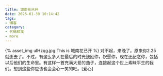 ```yaml
---
title: 城南花已开
date: 2025-01-30 10:14:42
tags:
- 博客
category:
- 代码和我
- more
---
```

{% asset_img uIHzqg.jpg This is 城南花已开 %}
对不起，来晚了。原来你2.25就逝去了。不过，有这么多人在最后的时光鼓励你，祝愿你，现在还纪念你，包括以后他们的生命里。有这样一首充满大爱的曲子，连接起这个世上素昧平生的我们。想到这些你应该也会会心一笑的吧。[爱心]
